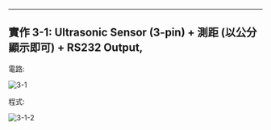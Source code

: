____
實作 3-1: Ultrasonic Sensor (3-pin) + 測距 (以公分顯示即可) + RS232 Output,
----
電路:

![3-1](https://user-images.githubusercontent.com/89326999/134790724-2584ba6c-94b0-4692-aaa6-584fdba35e99.png)


程式:

![3-1-2](https://user-images.githubusercontent.com/89326999/134790734-b5ff8598-589b-49fd-9959-2fa9e07a747b.png)

